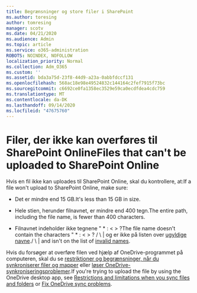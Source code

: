 ```yaml
---
title: Begrænsninger og store filer i SharePoint
ms.author: toresing
author: tomresing
manager: scotv
ms.date: 04/21/2020
ms.audience: Admin
ms.topic: article
ms.service: o365-administration
ROBOTS: NOINDEX, NOFOLLOW
localization_priority: Normal
ms.collection: Adm_O365
ms.custom: ''
ms.assetid: bda3a75d-23f8-44d9-a23a-0abbfdccf131
ms.openlocfilehash: 568ac18e98e49524832c144164c2fef7915f73bc
ms.sourcegitcommit: c6692ce0fa1358ec3529e59ca0ecdfdea4cdc759
ms.translationtype: MT
ms.contentlocale: da-DK
ms.lasthandoff: 09/14/2020
ms.locfileid: "47675760"
---
```

# <a name="files-that-cant-be-uploaded-to-sharepoint-online"></a><span data-ttu-id="5527e-102">Filer, der ikke kan overføres til SharePoint Online</span><span class="sxs-lookup"><span data-stu-id="5527e-102">Files that can't be uploaded to SharePoint Online</span></span>

<span data-ttu-id="5527e-103">Hvis en fil ikke kan uploades til SharePoint Online, skal du kontrollere, at:</span><span class="sxs-lookup"><span data-stu-id="5527e-103">If a file won't upload to SharePoint Online, make sure:</span></span>
  
- <span data-ttu-id="5527e-104">Det er mindre end 15 GB.</span><span class="sxs-lookup"><span data-stu-id="5527e-104">It's less than 15 GB in size.</span></span>
    
- <span data-ttu-id="5527e-105">Hele stien, herunder filnavnet, er mindre end 400 tegn.</span><span class="sxs-lookup"><span data-stu-id="5527e-105">The entire path, including the file name, is fewer than 400 characters.</span></span>
    
- <span data-ttu-id="5527e-106">Filnavnet indeholder ikke tegnene " \* : \< \> ?</span><span class="sxs-lookup"><span data-stu-id="5527e-106">The file name doesn't contain the characters " \* : \< \> ?</span></span> <span data-ttu-id="5527e-107">/ \ | og er ikke på listen over [ugyldige navne](https://go.microsoft.com/fwlink/?linkid=866430).</span><span class="sxs-lookup"><span data-stu-id="5527e-107">/ \ | and isn't on the list of [invalid names](https://go.microsoft.com/fwlink/?linkid=866430).</span></span>
    
<span data-ttu-id="5527e-108">Hvis du forsøger at overføre filen ved hjælp af OneDrive-programmet på computeren, skal du se [restriktioner og begrænsninger, når du synkroniserer filer og mapper](httpsbv://go.microsoft.com/fwlink/p/?LinkID=717734) eller [løser OneDrive-synkroniseringsproblemer](https://go.microsoft.com/fwlink/?linkid=866431).</span><span class="sxs-lookup"><span data-stu-id="5527e-108">If you're trying to upload the file by using the OneDrive desktop app, see [Restrictions and limitations when you sync files and folders](httpsbv://go.microsoft.com/fwlink/p/?LinkID=717734) or [Fix OneDrive sync problems](https://go.microsoft.com/fwlink/?linkid=866431).</span></span>
  

